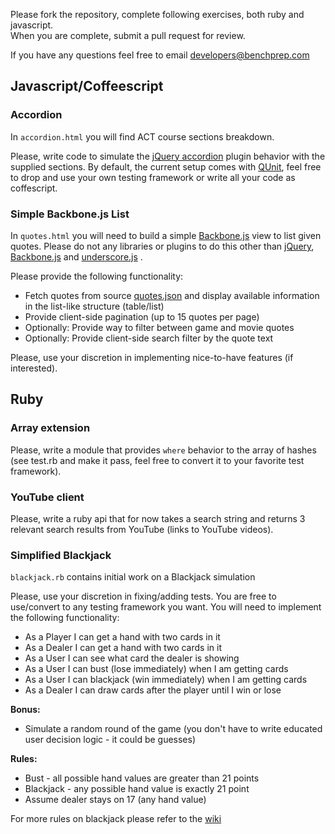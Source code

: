 Please fork the repository, complete following exercises, both ruby and javascript.  
When you are complete, submit a pull request for review.

If you have any questions feel free to email developers@benchprep.com

## Javascript/Coffeescript

### Accordion

In `accordion.html` you will find ACT course sections breakdown.

Please, write code to simulate the [jQuery accordion](http://docs.jquery.com/UI/Accordion) plugin behavior with the supplied sections.
By default, the current setup comes with [QUnit](https://qunitjs.com/), feel free to drop and use your own testing framework or write all your code as coffescript.

### Simple Backbone.js List

In `quotes.html` you will need to build a simple [Backbone.js](http://backbonejs.org/) view to list given quotes.  Please do not any libraries or plugins to do this other than [jQuery](https://jquery.com/), [Backbone.js](http://backbonejs.org/) and [underscore.js](http://underscorejs.org/) .

Please provide the following functionality:

 * Fetch quotes from source [quotes.json](https://gist.githubusercontent.com/anonymous/8f61a8733ed7fa41c4ea/raw/1e90fd2741bb6310582e3822f59927eb535f6c73/quotes.json) and display available information in the list-like structure (table/list)
 * Provide client-side pagination (up to 15 quotes per page)
 * Optionally: Provide way to filter between game and movie quotes
 * Optionally: Provide client-side search filter by the quote text

Please, use your discretion in implementing nice-to-have features (if interested).

## Ruby

### Array extension

Please, write a module that provides `where` behavior to the array of hashes (see test.rb and make it pass, feel free to convert it to your favorite test framework).

### YouTube client

Please, write a ruby api that for now takes a search string and returns 3 relevant search results from YouTube (links to YouTube videos).

### Simplified Blackjack

`blackjack.rb` contains initial work on a Blackjack simulation

Please, use your discretion in fixing/adding tests. You are free to use/convert to any testing framework you want.
You will need to implement the following functionality:

 * As a Player I can get a hand with two cards in it
 * As a Dealer I can get a hand with two cards in it
 * As a User I can see what card the dealer is showing
 * As a User I can bust (lose immediately) when I am getting cards
 * As a User I can blackjack (win immediately) when I am getting cards
 * As a Dealer I can draw cards after the player until I win or lose

**Bonus:**

 * Simulate a random round of the game (you don't have to write educated user decision logic - it could be guesses)

**Rules:**

 * Bust - all possible hand values are greater than 21 points
 * Blackjack - any possible hand value is exactly 21 point
 * Assume dealer stays on 17 (any hand value)

 For more rules on blackjack please refer to the [wiki](http://en.wikipedia.org/wiki/Blackjack)

